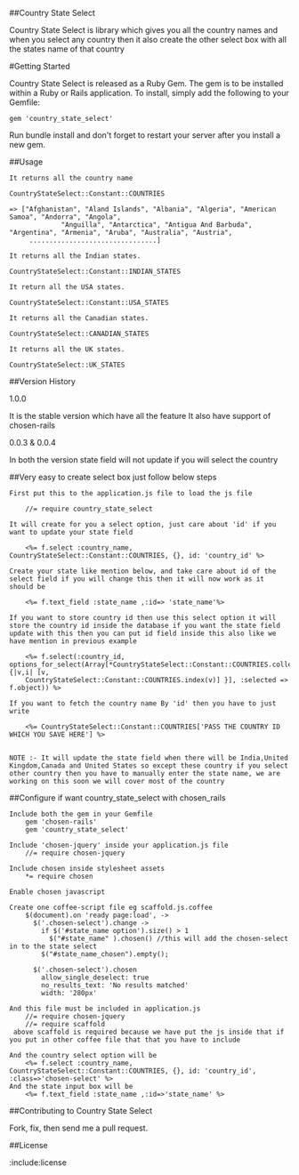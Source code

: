 ##Country State Select

Country State Select is library which gives you all the country names and when you select any country then it also create the other select box with all the states name of that country

#Getting Started

Country State Select is released as a Ruby Gem. The gem is to be installed within a Ruby
or Rails application. To install, simply add the following to your Gemfile:

    gem 'country_state_select'
  
Run bundle install and don't forget to restart your server after you install a new gem.
  
##Usage

	It returns all the country name
  
 	CountryStateSelect::Constant::COUNTRIES
  
 	=> ["Afghanistan", "Aland Islands", "Albania", "Algeria", "American Samoa", "Andorra", "Angola",
                 "Anguilla", "Antarctica", "Antigua And Barbuda", "Argentina", "Armenia", "Aruba", "Australia", "Austria",
         ................................]        
  
 	It returns all the Indian states. 
    
 	CountryStateSelect::Constant::INDIAN_STATES

 	It return all the USA states.
 
 	CountryStateSelect::Constant::USA_STATES
       
 	It returns all the Canadian states.
   
 	CountryStateSelect::CANADIAN_STATES
    
 	It returns all the UK states.
  
 	CountryStateSelect::UK_STATES

##Version History

1.0.0
  
It is the stable version which have all the feature
It also have support of chosen-rails

0.0.3 & 0.0.4 

In both the version state field will not update if you will select the country


##Very easy to create select box just follow below steps

	First put this to the application.js file to load the js file
	    
	    //= require country_state_select

	It will create for you a select option, just care about 'id' if you want to update your state field 

	    <%= f.select :country_name, CountryStateSelect::Constant::COUNTRIES, {}, id: 'country_id' %>

	Create your state like mention below, and take care about id of the select field if you will change this then it will now work as it should be 

	    <%= f.text_field :state_name ,:id=> 'state_name'%>

	If you want to store country id then use this select option it will store the country id inside the database if you want the state field update with this then you can put id field inside this also like we have mention in previous example  

	    <%= f.select(:country_id, options_for_select(Array[*CountryStateSelect::Constant::COUNTRIES.collect {|v,i| [v,
	    CountryStateSelect::Constant::COUNTRIES.index(v)] }], :selected => f.object)) %>

	If you want to fetch the country name By 'id' then you have to just write 

	    <%= CountryStateSelect::Constant::COUNTRIES['PASS THE COUNTRY ID WHICH YOU SAVE HERE'] %>


	NOTE :- It will update the state field when there will be India,United Kingdom,Canada and United States so except these country if you select other country then you have to manually enter the state name, we are working on this soon we will cover most of the country 
  
##Configure if want country_state_select with chosen_rails 

	Include both the gem in your Gemfile
	    gem 'chosen-rails'
	    gem 'country_state_select'
	  
	Include 'chosen-jquery' inside your application.js file
	    //= require chosen-jquery

	Include chosen inside stylesheet assets
	    *= require chosen

	Enable chosen javascript 

	Create one coffee-script file eg scaffold.js.coffee
		$(document).on 'ready page:load', ->
		  $('.chosen-select').change ->
		    if $('#state_name option').size() > 1
		      $("#state_name" ).chosen() //this will add the chosen-select in to the state select
		    $("#state_name_chosen").empty();
		      
		  $('.chosen-select').chosen
		    allow_single_deselect: true
		    no_results_text: 'No results matched'
		    width: '280px'

	And this file must be included in application.js
	    //= require chosen-jquery
	    //= require scaffold
	 above scaffold is required because we have put the js inside that if you put in other coffee file that that you have to include

	And the country select option will be 
	    <%= f.select :country_name, CountryStateSelect::Constant::COUNTRIES, {}, id: 'country_id', :class=>'chosen-select' %>
	And the state input box will be 
	    <%= f.text_field :state_name ,:id=>'state_name' %>

##Contributing to Country State Select

  Fork, fix, then send me a pull request.
  
##License

:include:license
